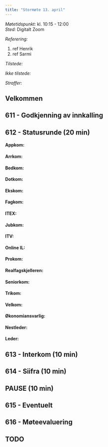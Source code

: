 ```yaml
---
title: "Stormøte 13. april"
---
```


*Møtetidspunkt:* kl. 10:15 - 12:00  
*Sted:* Digitalt Zoom  

*Referering:*  
1. ref Henrik  
2. ref Sarmi  

*Tilstede:* 

*Ikke tilstede:*  

*Straffer:*  

## Velkommen  

## 611 - Godkjenning av innkalling  

## 612 - Statusrunde (20 min)  

#### Appkom:  

#### Arrkom:  

#### Bedkom:  

#### Dotkom:  

#### Ekskom:  

#### Fagkom:  

#### ITEX:  

#### Jubkom:  

#### ITV:  

#### Online IL:  

#### Prokom:  

#### Realfagskjelleren:  

#### Seniorkom:  

#### Trikom:  

#### Velkom:  

#### Økonomiansvarlig:  

#### Nestleder:  

#### Leder:  

## 613 - Interkom (10 min)  

## 614 - Siifra (10 min)  

## PAUSE (10 min)  

## 615 - Eventuelt  

## 616 - Møteevaluering  

## TODO
